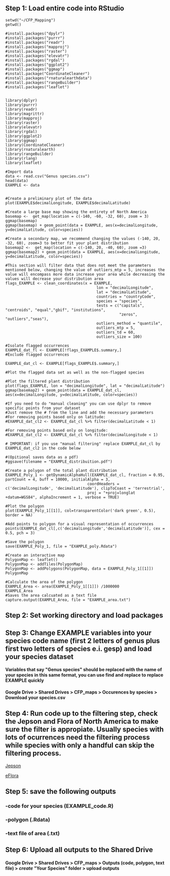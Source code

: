 ## Step 1: Load entire code into RStudio

```
setwd("~/CFP_Mapping") 
getwd()

#install.packages("dpylr")
#install.packages("purrr")
#install.packages("readr")
#install.packages("mapproj")
#install.packages("raster")
#install.packages("elevatr")
#install.packages("rgdal")
#install.packages("ggplot2")
#install.packages("ggmap")
#install.package("CoordinateCleaner")
#install.packages("rnaturalearthdata")
#install.packages("rangeBuilder")
#install.packages("leaflet")


library(dplyr)
library(purrr)
library(readr)  
library(magrittr)
library(mapproj)
library(raster)
library(elevatr)
library(rgdal)
library(ggplot2)
library(ggmap)
library(CoordinateCleaner)
library(rnaturalearth)
library(rangeBuilder)
library(rlang)
library(leaflet)

#Import data
data <- read.csv("Genus species.csv")
head(data)
EXAMPLE <- data


#Create a preliminary plot of the data
plot(EXAMPLE$decimalLongitude, EXAMPLE$decimalLatitude)

#Create a large base map showing the entirety of North America
basemap <-  get_map(location = c(-140, -60, -32, 60), zoom = 3)
ggmap(basemap)
ggmap(basemap) + geom_point(data = EXAMPLE, aes(x=decimalLongitude, y=decimalLatitude, color=species))

#Create a secondary map, we recommend changing the values (-140, 20, -32, 60), zoom=3 to better fit your plant distribution 
basemap2 <-  get_map(location = c(-140, 20, -40, 60), zoom =3)
ggmap(basemap2) + geom_point(data = EXAMPLE, aes(x=decimalLongitude, y=decimalLatitude, color=species))

#This section will filter data that does not meet the parameters mentioned below, changing the value of outliers_mtp = 5, increases the value will encompass more data increase your area while decreasing the values will decrease your distribution area
flags_EXAMPLE <- clean_coordinates(x = EXAMPLE, 
                                        lon = "decimalLongitude", 
                                        lat = "decimalLatitude",
                                        countries = "countryCode",
                                        species = "species",
                                        tests = c("capitals", "centroids", "equal","gbif", "institutions",
                                                  "zeros", "outliers","seas"),
                                        outliers_method = "quantile",
                                        outliers_mtp = 5,
                                        outliers_td = 60,
                                        outliers_size = 100)

#Isolate flagged occurrences
EXAMPLE_dat_fl <- EXAMPLE[!flags_EXAMPLE$.summary,]
#Exclude flagged occurrences

EXAMPLE_dat_cl <- EXAMPLE[flags_EXAMPLE$.summary,]

#Plot the flagged data set as well as the non-flagged species

#Plot the filtered plant distribution 
plot(flags_EXAMPLE, lon = "decimalLongitude", lat = "decimalLatitude")
ggmap(basemap2) + geom_point(data = EXAMPLE_dat_cl, aes(x=decimalLongitude, y=decimalLatitude, color=species))

#If you need to do "manual cleaning" you can use dplyr to remove specific points from your dataset
#Just remove the # from the line and add the necessary parameters
#For removing points based only on latitude:
#EXAMPLE_dat_cl2 <- EXAMPLE_dat_cl %>% filter(decimalLatitude < 1)

#For removing points based only on longitude:
#EXAMPLE_dat_cl2 <- EXAMPLE_dat_cl %>% filter(decimalLongitude < 1)

# IMPORTANT: if you use "manual filtering" replace EXAMPLE_dat_cl by EXAMPLE_dat_cl2 in the code below

#(Opitional saves data as a pdf)
#ggsave(filename = "EXAMPLE_distribuition.pdf")

#Create a polygon of the total plant distribution
EXAMPLE_Poly_1 <- getDynamicAlphaHull(EXAMPLE_dat_cl, fraction = 0.95, partCount = 4, buff = 10000, initialAlpha = 3,
                                    coordHeaders = c('decimalLongitude', 'decimalLatitude'), clipToCoast = 'terrestrial',
                                    proj = "+proj=longlat +datum=WGS84", alphaIncrement = 1, verbose = TRUE)

#Plot the polygon
plot(EXAMPLE_Poly_1[[1]], col=transparentColor('dark green', 0.5), border = NA) 

#Add points to polygon for a visual representation of occurrences 
points(EXAMPLE_dat_cl[,c('decimalLongitude','decimalLatitude')], cex = 0.5, pch = 3)

#Save the polygon
save(EXAMPLE_Poly_1, file = "EXAMPLE_poly.Rdata")

#Create an interactive map
PolygonMap <- leaflet()
PolygonMap <- addTiles(PolygonMap)
PolygonMap <- addPolygons(PolygonMap, data = EXAMPLE_Poly_1[[1]])
PolygonMap

#Calculate the area of the polygon
EXAMPLE_Area <- area(EXAMPLE_Poly_1[[1]]) /1000000
EXAMPLE_Area
#Saves the area calcuated as a text file
capture.output(EXAMPLE_Area, file = "EXAMPLE_area.txt")
```
## Step 2: Set working directory and load packages
## Step 3: Change EXAMPLE variables into your species code name (first 2 letters of genus plus first two letters of species e.i. gesp) and load your species dataset
#### Variables that say "Genus species" should be replaced with the name of your species in this same format, you can use find and replace to replace EXAMPLE quickly
#### Google Drive > Shared Drives > CFP_maps > Occurences by species > Download your species.csv
## Step 4: Run code up to the filtering step, check the Jepson and Flora of North America to make sure the filter is appropiate. Usually species with lots of ocurrences need the filtering process while species with only a handful can skip the filtering process.

[Jepson](https://ucjeps.berkeley.edu/eflora/)

[eFlora](http://www.efloras.org/)

## Step 5: save the following outputs
###         -code for your species (EXAMPLE_code.R)
###         -polygon (.Rdata)
###         -text file of area (.txt)
## Step 6: Upload all outputs to the Shared Drive
#### Google Drive > Shared Drives > CFP_maps > Outputs (code, polygon, text file) > *create* "Your Species" folder > upload outputs
